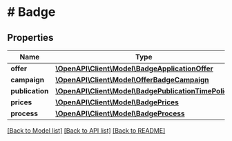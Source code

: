 # # Badge

## Properties

Name | Type | Description | Notes
------------ | ------------- | ------------- | -------------
**offer** | [**\OpenAPI\Client\Model\BadgeApplicationOffer**](BadgeApplicationOffer.md) |  |
**campaign** | [**\OpenAPI\Client\Model\OfferBadgeCampaign**](OfferBadgeCampaign.md) |  |
**publication** | [**\OpenAPI\Client\Model\BadgePublicationTimePolicy**](BadgePublicationTimePolicy.md) |  | [optional]
**prices** | [**\OpenAPI\Client\Model\BadgePrices**](BadgePrices.md) |  | [optional]
**process** | [**\OpenAPI\Client\Model\BadgeProcess**](BadgeProcess.md) |  |

[[Back to Model list]](../../README.md#models) [[Back to API list]](../../README.md#endpoints) [[Back to README]](../../README.md)
